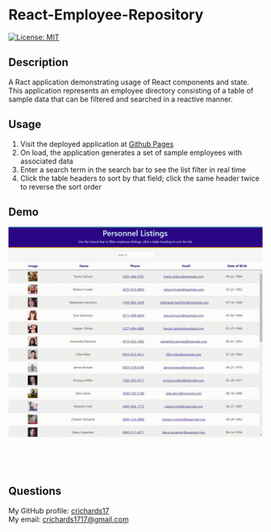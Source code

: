 # React-Employee-Repository
  [![License: MIT](https://img.shields.io/badge/License-MIT-yellow.svg)](https://opensource.org/licenses/MIT)  

## Description  
  A Ract application demonstrating usage of React components and state. This application represents an employee directory consisting of a table of sample data that can be filtered and searched in a reactive manner.

## Usage  
<ol>
<li>Visit the deployed application at <a href="https://crichards17.github.io/React-Employee-Repository//">Github Pages</a></li>
<li>On load, the application generates a set of sample employees with associated data</li>
<li>Enter a search term in the search bar to see the list filter in real time</li>
<li>Click the table headers to sort by that field; click the same header twice to reverse the sort order</li>
</ol>

## Demo
![Demo](/Assets/Directory_Demo.gif)

## Questions  
My GitHub profile: [crichards17](https://github/crichards17)  
My email: [crichards1717@gmail.com](crichards1717@gmail.com)  